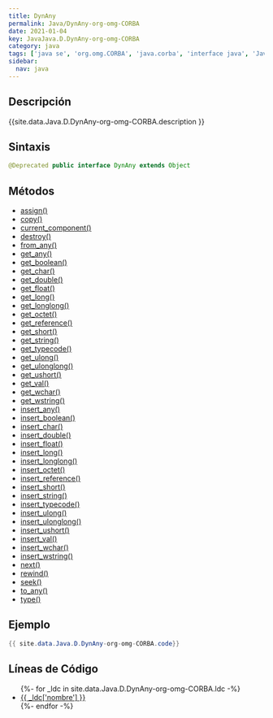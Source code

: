 ```yaml
---
title: DynAny
permalink: Java/DynAny-org-omg-CORBA
date: 2021-01-04
key: JavaJava.D.DynAny-org-omg-CORBA
category: java
tags: ['java se', 'org.omg.CORBA', 'java.corba', 'interface java', 'Java 1.0']
sidebar: 
  nav: java
---
```


## Descripción
{{site.data.Java.D.DynAny-org-omg-CORBA.description }}

## Sintaxis
~~~java
@Deprecated public interface DynAny extends Object
~~~

## Métodos
* [assign()](/Java/DynAny-org-omg-CORBA/assign)
* [copy()](/Java/DynAny-org-omg-CORBA/copy)
* [current_component()](/Java/DynAny-org-omg-CORBA/current_component)
* [destroy()](/Java/DynAny-org-omg-CORBA/destroy)
* [from_any()](/Java/DynAny-org-omg-CORBA/from_any)
* [get_any()](/Java/DynAny-org-omg-CORBA/get_any)
* [get_boolean()](/Java/DynAny-org-omg-CORBA/get_boolean)
* [get_char()](/Java/DynAny-org-omg-CORBA/get_char)
* [get_double()](/Java/DynAny-org-omg-CORBA/get_double)
* [get_float()](/Java/DynAny-org-omg-CORBA/get_float)
* [get_long()](/Java/DynAny-org-omg-CORBA/get_long)
* [get_longlong()](/Java/DynAny-org-omg-CORBA/get_longlong)
* [get_octet()](/Java/DynAny-org-omg-CORBA/get_octet)
* [get_reference()](/Java/DynAny-org-omg-CORBA/get_reference)
* [get_short()](/Java/DynAny-org-omg-CORBA/get_short)
* [get_string()](/Java/DynAny-org-omg-CORBA/get_string)
* [get_typecode()](/Java/DynAny-org-omg-CORBA/get_typecode)
* [get_ulong()](/Java/DynAny-org-omg-CORBA/get_ulong)
* [get_ulonglong()](/Java/DynAny-org-omg-CORBA/get_ulonglong)
* [get_ushort()](/Java/DynAny-org-omg-CORBA/get_ushort)
* [get_val()](/Java/DynAny-org-omg-CORBA/get_val)
* [get_wchar()](/Java/DynAny-org-omg-CORBA/get_wchar)
* [get_wstring()](/Java/DynAny-org-omg-CORBA/get_wstring)
* [insert_any()](/Java/DynAny-org-omg-CORBA/insert_any)
* [insert_boolean()](/Java/DynAny-org-omg-CORBA/insert_boolean)
* [insert_char()](/Java/DynAny-org-omg-CORBA/insert_char)
* [insert_double()](/Java/DynAny-org-omg-CORBA/insert_double)
* [insert_float()](/Java/DynAny-org-omg-CORBA/insert_float)
* [insert_long()](/Java/DynAny-org-omg-CORBA/insert_long)
* [insert_longlong()](/Java/DynAny-org-omg-CORBA/insert_longlong)
* [insert_octet()](/Java/DynAny-org-omg-CORBA/insert_octet)
* [insert_reference()](/Java/DynAny-org-omg-CORBA/insert_reference)
* [insert_short()](/Java/DynAny-org-omg-CORBA/insert_short)
* [insert_string()](/Java/DynAny-org-omg-CORBA/insert_string)
* [insert_typecode()](/Java/DynAny-org-omg-CORBA/insert_typecode)
* [insert_ulong()](/Java/DynAny-org-omg-CORBA/insert_ulong)
* [insert_ulonglong()](/Java/DynAny-org-omg-CORBA/insert_ulonglong)
* [insert_ushort()](/Java/DynAny-org-omg-CORBA/insert_ushort)
* [insert_val()](/Java/DynAny-org-omg-CORBA/insert_val)
* [insert_wchar()](/Java/DynAny-org-omg-CORBA/insert_wchar)
* [insert_wstring()](/Java/DynAny-org-omg-CORBA/insert_wstring)
* [next()](/Java/DynAny-org-omg-CORBA/next)
* [rewind()](/Java/DynAny-org-omg-CORBA/rewind)
* [seek()](/Java/DynAny-org-omg-CORBA/seek)
* [to_any()](/Java/DynAny-org-omg-CORBA/to_any)
* [type()](/Java/DynAny-org-omg-CORBA/type)

## Ejemplo
~~~java
{{ site.data.Java.D.DynAny-org-omg-CORBA.code}}
~~~

## Líneas de Código
<ul>
{%- for _ldc in site.data.Java.D.DynAny-org-omg-CORBA.ldc -%}
   <li>
       <a href="{{_ldc['url'] }}">{{ _ldc['nombre'] }}</a>
   </li>
{%- endfor -%}
</ul>
